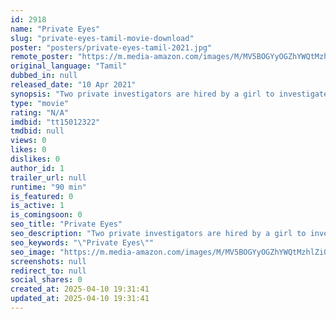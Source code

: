 ```yaml
---
id: 2918
name: "Private Eyes"
slug: "private-eyes-tamil-movie-download"
poster: "posters/private-eyes-tamil-2021.jpg"
remote_poster: "https://m.media-amazon.com/images/M/MV5BOGYyOGZhYWQtMzhlZi00MDQ4LWJkOWUtZTY1MWE0ZWE5ZGE3XkEyXkFqcGdeQXVyMTM0MjUyNTc4._V1_SX300.jpg"
original_language: "Tamil"
dubbed_in: null
released_date: "10 Apr 2021"
synopsis: "Two private investigators are hired by a girl to investigate her girlfriend's whereabouts but the plot takes a turn when a huge political agenda is involved in a scam that shock many in the world."
type: "movie"
rating: "N/A"
imdbid: "tt15012322"
tmdbid: null
views: 0
likes: 0
dislikes: 0
author_id: 1
trailer_url: null
runtime: "90 min"
is_featured: 0
is_active: 1
is_comingsoon: 0
seo_title: "Private Eyes"
seo_description: "Two private investigators are hired by a girl to investigate her girlfriend's whereabouts but the plot takes a turn when a huge political agenda is involved in a scam that shock many in the world."
seo_keywords: "\"Private Eyes\""
seo_image: "https://m.media-amazon.com/images/M/MV5BOGYyOGZhYWQtMzhlZi00MDQ4LWJkOWUtZTY1MWE0ZWE5ZGE3XkEyXkFqcGdeQXVyMTM0MjUyNTc4._V1_SX300.jpg"
screenshots: null
redirect_to: null
social_shares: 0
created_at: 2025-04-10 19:31:41
updated_at: 2025-04-10 19:31:41
---
```


